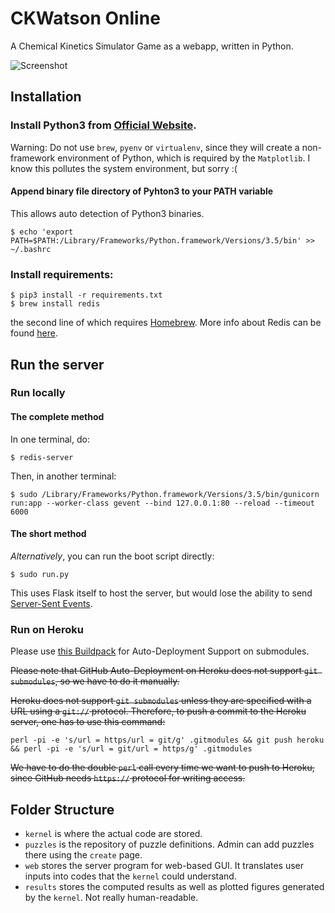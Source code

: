 CKWatson Online
===============

A Chemical Kinetics Simulator Game as a webapp, written in Python.

![Screenshot](http://i.imgur.com/UVizS1S.png)

Installation
------------

### Install Python3 from [Official Website][].

Warning: Do not use `brew`, `pyenv` or `virtualenv`, since they will create a non-framework environment of Python, which is required by the `Matplotlib`. I know this pollutes the system environment, but sorry :(

[Official Website]: https://www.python.org/downloads/

#### Append binary file directory of Pyhton3 to your PATH variable

This allows auto detection of Python3 binaries.

    $ echo 'export PATH=$PATH:/Library/Frameworks/Python.framework/Versions/3.5/bin' >> ~/.bashrc 

### Install requirements:

    $ pip3 install -r requirements.txt
    $ brew install redis

the second line of which requires [Homebrew](http://brew.sh/). More info about Redis can be found [here](http://redis.io/).


Run the server
--------------

### Run locally

#### The complete method
In one terminal, do:

    $ redis-server

Then, in another terminal:

    $ sudo /Library/Frameworks/Python.framework/Versions/3.5/bin/gunicorn run:app --worker-class gevent --bind 127.0.0.1:80 --reload --timeout 6000

#### The short method
_Alternatively_, you can run the boot script directly:

    $ sudo run.py

This uses Flask itself to host the server, but would lose the ability to send [Server-Sent Events](https://github.com/singingwolfboy/flask-sse).

### Run on Heroku 

Please use [this Buildpack](https://github.com/dmathieu/heroku-buildpack-submodules#installation) for Auto-Deployment Support on submodules.

~~Please note that GitHub Auto-Deployment on Heroku does not support `git submodules`, so we have to do it manually.~~

~~Heroku does not support `git submodules` unless they are specified with a URL using a `git://` protocol. Therefore, to push a commit to the Heroku server, one has to use this command:~~

    perl -pi -e 's/url = https/url = git/g' .gitmodules && git push heroku && perl -pi -e 's/url = git/url = https/g' .gitmodules

~~We have to do the double `perl` call every time we want to push to Heroku, since GitHub needs `https://` protocol for writing access.~~

Folder Structure
----------------

- `kernel` is where the actual code are stored.
- `puzzles` is the repository of puzzle definitions. Admin can add puzzles there using the `create` page.
- `web` stores the server program for web-based GUI. It translates user inputs into codes that the `kernel` could understand.
- `results` stores the computed results as well as plotted figures generated by the `kernel`. Not really human-readable.
